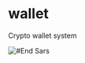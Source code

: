 # wallet

Crypto wallet system

![#End Sars](https://github.com/nwashangai/wallet/actions/workflows/github_actions.yml/badge.svg)
